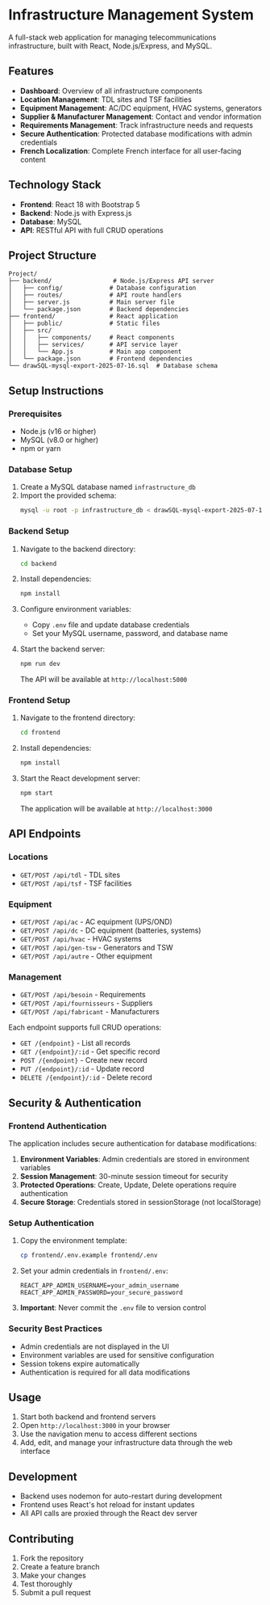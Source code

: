 # Infrastructure Management System

A full-stack web application for managing telecommunications infrastructure, built with React, Node.js/Express, and MySQL.

## Features

- **Dashboard**: Overview of all infrastructure components
- **Location Management**: TDL sites and TSF facilities
- **Equipment Management**: AC/DC equipment, HVAC systems, generators
- **Supplier & Manufacturer Management**: Contact and vendor information
- **Requirements Management**: Track infrastructure needs and requests
- **Secure Authentication**: Protected database modifications with admin credentials
- **French Localization**: Complete French interface for all user-facing content

## Technology Stack

- **Frontend**: React 18 with Bootstrap 5
- **Backend**: Node.js with Express.js
- **Database**: MySQL
- **API**: RESTful API with full CRUD operations

## Project Structure

```
Project/
├── backend/                 # Node.js/Express API server
│   ├── config/             # Database configuration
│   ├── routes/             # API route handlers
│   ├── server.js           # Main server file
│   └── package.json        # Backend dependencies
├── frontend/               # React application
│   ├── public/             # Static files
│   ├── src/
│   │   ├── components/     # React components
│   │   ├── services/       # API service layer
│   │   └── App.js          # Main app component
│   └── package.json        # Frontend dependencies
└── drawSQL-mysql-export-2025-07-16.sql  # Database schema
```

## Setup Instructions

### Prerequisites

- Node.js (v16 or higher)
- MySQL (v8.0 or higher)
- npm or yarn

### Database Setup

1. Create a MySQL database named `infrastructure_db`
2. Import the provided schema:
   ```bash
   mysql -u root -p infrastructure_db < drawSQL-mysql-export-2025-07-16.sql
   ```

### Backend Setup

1. Navigate to the backend directory:
   ```bash
   cd backend
   ```

2. Install dependencies:
   ```bash
   npm install
   ```

3. Configure environment variables:
   - Copy `.env` file and update database credentials
   - Set your MySQL username, password, and database name

4. Start the backend server:
   ```bash
   npm run dev
   ```
   The API will be available at `http://localhost:5000`

### Frontend Setup

1. Navigate to the frontend directory:
   ```bash
   cd frontend
   ```

2. Install dependencies:
   ```bash
   npm install
   ```

3. Start the React development server:
   ```bash
   npm start
   ```
   The application will be available at `http://localhost:3000`

## API Endpoints

### Locations
- `GET/POST /api/tdl` - TDL sites
- `GET/POST /api/tsf` - TSF facilities

### Equipment
- `GET/POST /api/ac` - AC equipment (UPS/OND)
- `GET/POST /api/dc` - DC equipment (batteries, systems)
- `GET/POST /api/hvac` - HVAC systems
- `GET/POST /api/gen-tsw` - Generators and TSW
- `GET/POST /api/autre` - Other equipment

### Management
- `GET/POST /api/besoin` - Requirements
- `GET/POST /api/fournisseurs` - Suppliers
- `GET/POST /api/fabricant` - Manufacturers

Each endpoint supports full CRUD operations:
- `GET /{endpoint}` - List all records
- `GET /{endpoint}/:id` - Get specific record
- `POST /{endpoint}` - Create new record
- `PUT /{endpoint}/:id` - Update record
- `DELETE /{endpoint}/:id` - Delete record

## Security & Authentication

### Frontend Authentication
The application includes secure authentication for database modifications:

1. **Environment Variables**: Admin credentials are stored in environment variables
2. **Session Management**: 30-minute session timeout for security
3. **Protected Operations**: Create, Update, Delete operations require authentication
4. **Secure Storage**: Credentials stored in sessionStorage (not localStorage)

### Setup Authentication

1. Copy the environment template:
   ```bash
   cp frontend/.env.example frontend/.env
   ```

2. Set your admin credentials in `frontend/.env`:
   ```env
   REACT_APP_ADMIN_USERNAME=your_admin_username
   REACT_APP_ADMIN_PASSWORD=your_secure_password
   ```

3. **Important**: Never commit the `.env` file to version control

### Security Best Practices
- Admin credentials are not displayed in the UI
- Environment variables are used for sensitive configuration
- Session tokens expire automatically
- Authentication is required for all data modifications

## Usage

1. Start both backend and frontend servers
2. Open `http://localhost:3000` in your browser
3. Use the navigation menu to access different sections
4. Add, edit, and manage your infrastructure data through the web interface

## Development

- Backend uses nodemon for auto-restart during development
- Frontend uses React's hot reload for instant updates
- All API calls are proxied through the React dev server

## Contributing

1. Fork the repository
2. Create a feature branch
3. Make your changes
4. Test thoroughly
5. Submit a pull request
